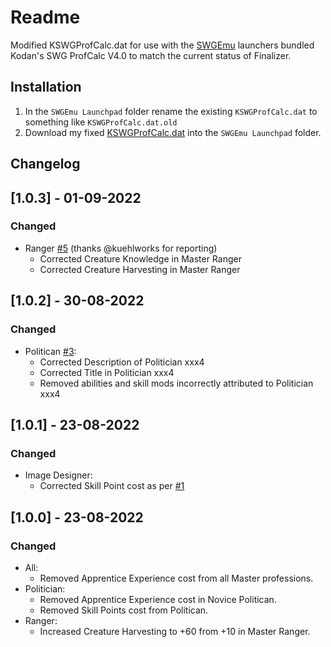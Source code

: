 # Readme

Modified KSWGProfCalc.dat for use with the [SWGEmu](https://www.swgemu.com) launchers bundled Kodan's SWG ProfCalc V4.0 to match the current status of Finalizer.

## Installation

1. In the `SWGEmu Launchpad` folder rename the existing `KSWGProfCalc.dat` to something like `KSWGProfCalc.dat.old` 
2. Download my fixed [KSWGProfCalc.dat](https://github.com/sons-of-sarlacc/kodans-swg-profcalc/blob/main/KSWGProfCalc.dat?raw=true) into the `SWGEmu Launchpad` folder.

## Changelog

## [1.0.3] - 01-09-2022

### Changed
- Ranger [#5](https://github.com/sons-of-sarlacc/kodans-swg-profcalc/issues/5) (thanks @kuehlworks for reporting)
  - Corrected Creature Knowledge in Master Ranger
  - Corrected Creature Harvesting in Master Ranger

## [1.0.2] - 30-08-2022

### Changed
- Politican [#3](https://github.com/sons-of-sarlacc/kodans-swg-profcalc/issues/3):
  - Corrected Description of Politician xxx4
  - Corrected Title in Politician xxx4
  - Removed abilities and skill mods incorrectly attributed to Politician xxx4

## [1.0.1] - 23-08-2022

### Changed
- Image Designer:
  - Corrected Skill Point cost as per [#1](https://github.com/sons-of-sarlacc/kodans-swg-profcalc/issues/1)

## [1.0.0] - 23-08-2022

### Changed

- All:
  - Removed Apprentice Experience cost from all Master professions. 
- Politician:
  - Removed Apprentice Experience cost in Novice Politican.
  - Removed Skill Points cost from Politican.
- Ranger:
  - Increased Creature Harvesting to +60 from +10 in Master Ranger.
